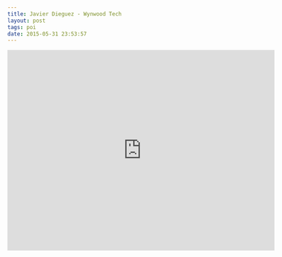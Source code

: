 ```yaml
---
title: Javier Dieguez - Wynwood Tech
layout: post
tags: poi
date: 2015-05-31 23:53:57
---
```

<iframe width="603" height="452" src="https://www.youtube.com/embed/MoEHP-ruycA" frameborder="0" allowfullscreen="true"></iframe>
